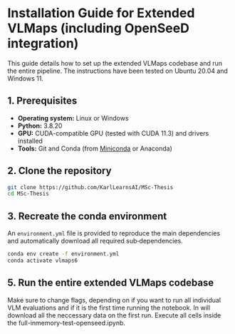 # Installation Guide for Extended VLMaps (including OpenSeeD integration)

This guide details how to set up the extended VLMaps codebase and run the entire pipeline. The instructions have been tested on Ubuntu 20.04 and Windows 11.

## 1. Prerequisites
- **Operating system:** Linux or Windows
- **Python:** 3.8.20
- **GPU:** CUDA-compatible GPU (tested with CUDA 11.3) and drivers installed
- **Tools:** Git and Conda (from [Miniconda](https://docs.conda.io/en/latest/miniconda.html) or Anaconda)

## 2. Clone the repository
```bash
git clone https://github.com/KarlLearnsAI/MSc-Thesis
cd MSc-Thesis
```

## 3. Recreate the conda environment
An `environment.yml` file is provided to reproduce the main dependencies and automatically download all required sub‑dependencies.
```bash
conda env create -f environment.yml
conda activate vlmaps6
```

## 5. Run the entire extended VLMaps codebase
Make sure to change flags, depending on if you want to run all individual VLM evaluations and if it is the first time running the notebook. In will download all the neccessary data on the first run.
Execute all cells inside the full-inmemory-test-openseed.ipynb.